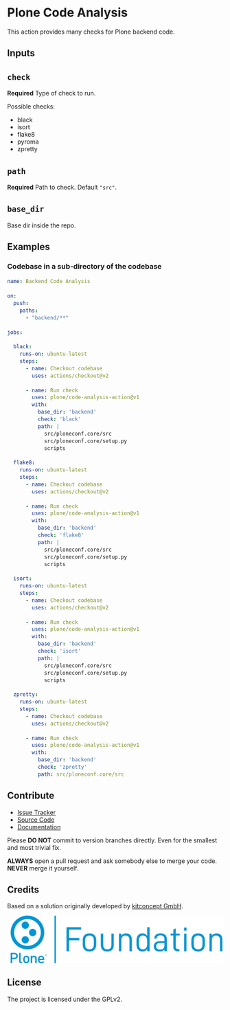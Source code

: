# Plone Code Analysis

This action provides many checks for Plone backend code.

## Inputs

## `check`

**Required** Type of check to run.

Possible checks:

* black
* isort
* flake8
* pyroma
* zpretty

## `path`

**Required** Path to check. Default `"src"`.

## `base_dir`

Base dir inside the repo.

## Examples

### Codebase in a sub-directory of the codebase


```yaml
name: Backend Code Analysis

on:
  push:
    paths:
      - "backend/**"

jobs:

  black:
    runs-on: ubuntu-latest
    steps:
      - name: Checkout codebase
        uses: actions/checkout@v2

      - name: Run check
        uses: plone/code-analysis-action@v1
        with:
          base_dir: 'backend'
          check: 'black'
          path: |
            src/ploneconf.core/src
            src/ploneconf.core/setup.py
            scripts

  flake8:
    runs-on: ubuntu-latest
    steps:
      - name: Checkout codebase
        uses: actions/checkout@v2

      - name: Run check
        uses: plone/code-analysis-action@v1
        with:
          base_dir: 'backend'
          check: 'flake8'
          path: |
            src/ploneconf.core/src
            src/ploneconf.core/setup.py
            scripts

  isort:
    runs-on: ubuntu-latest
    steps:
      - name: Checkout codebase
        uses: actions/checkout@v2

      - name: Run check
        uses: plone/code-analysis-action@v1
        with:
          base_dir: 'backend'
          check: 'isort'
          path: |
            src/ploneconf.core/src
            src/ploneconf.core/setup.py
            scripts

  zpretty:
    runs-on: ubuntu-latest
    steps:
      - name: Checkout codebase
        uses: actions/checkout@v2

      - name: Run check
        uses: plone/code-analysis-action@v1
        with:
          base_dir: 'backend'
          check: 'zpretty'
          path: src/ploneconf.core/src

```

## Contribute

- [Issue Tracker](https://github.com/plone/code-analysis-action/issues)
- [Source Code](https://github.com/plone/code-analysis-action/)
- [Documentation](https://github.com/plone/code-analysis-action/)

Please **DO NOT** commit to version branches directly. Even for the smallest and most trivial fix.

**ALWAYS** open a pull request and ask somebody else to merge your code. **NEVER** merge it yourself.


## Credits

Based on a solution originally developed by [kitconcept GmbH](https://kitconcept.com).

[![Plone Foundation](https://raw.githubusercontent.com/plone/.github/main/plone-foundation.png)](https://plone.org/)

## License

The project is licensed under the GPLv2.
